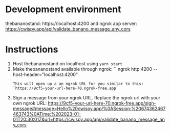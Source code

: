 # Development environment

thebananostand: https://localhost:4200 and ngrok
app server: https://cwispy.app/api/validate_banano_message_any_cors

# Instructions

1) Host thebananostand on localhost using `yarn start`
2) Make thebananostand available through ngrok:
    ``
    ngrok http 4200 --host-header="localhost:4200"
    ```
    This will open up a an ngrok URL for you similar to this:
    `https://9cf5-your-url-here-70.ngrok-free.app`
3) Sign a message from your ngrok URL. Replace the ngrok url with your own ngrok URL:
https://9cf5-your-url-here-70.ngrok-free.app/sign-message#message=Hello%20cwispy.app!%0ASession:%20674362467463743%0ATime:%202023-01-01T20:30:01Z&url=https://cwispy.app/api/validate_banano_message_any_cors

